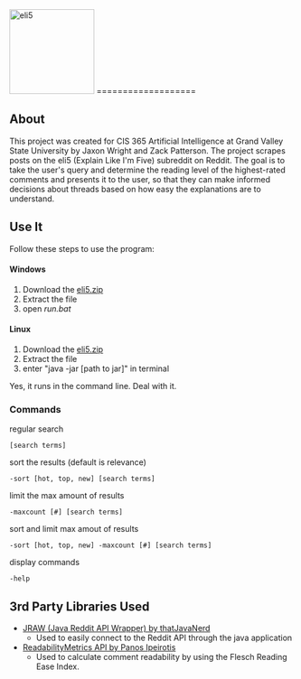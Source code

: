 <img src="https://github.com/JaxonWright/jaxonwright.github.io/blob/master/eli5logo.png?raw=true" width="150px" alt="eli5" />
===================

About
-----
This project was created for CIS 365 Artificial Intelligence at Grand Valley State University by Jaxon Wright and Zack Patterson. The project scrapes posts on the eli5 (Explain Like I'm Five) subreddit on Reddit. The goal is to take the user's query and determine the reading level of the highest-rated comments and presents it to the user, so that they can make informed decisions about threads based on how easy the explanations are to understand.

Use It
---
Follow these steps to use the program:

#### Windows
 1. Download the [eli5.zip](https://git.io/vwtcl)
 2. Extract the file
 3. open *run.bat*

#### Linux
 1. Download the [eli5.zip](https://git.io/vwtcl)
 2. Extract the file
 3. enter "java -jar [path to jar]" in terminal
 
Yes, it runs in the command line. Deal with it.

### Commands
regular search

    [search terms]
sort the results (default is relevance)

    -sort [hot, top, new] [search terms]
limit the max amount of results

    -maxcount [#] [search terms]
sort and limit max amout of results

    -sort [hot, top, new] -maxcount [#] [search terms]
display commands

    -help

3rd Party Libraries Used
----

 - [JRAW (Java Reddit API Wrapper) by thatJavaNerd](https://github.com/thatJavaNerd/JRAW)
	 - Used to easily connect to the Reddit API through the java application
 - [ReadabilityMetrics API by Panos Ipeirotis](https://github.com/ipeirotis/ReadabilityMetrics)
	 - Used to calculate comment readability by using the Flesch Reading Ease Index.
